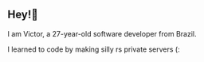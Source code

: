 ## Hey!👋

I am Victor, a 27-year-old software developer from Brazil.

I learned to code by making silly rs private servers (:
